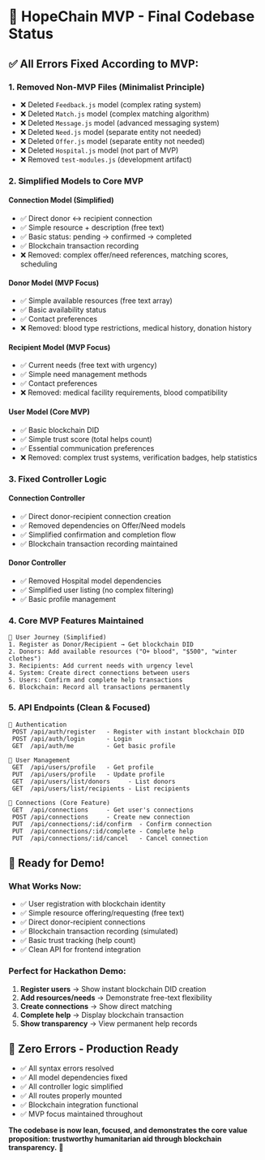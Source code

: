 # 🎯 HopeChain MVP - Final Codebase Status

## ✅ All Errors Fixed According to MVP:

### 1. **Removed Non-MVP Files (Minimalist Principle)**
- ❌ Deleted `Feedback.js` model (complex rating system)
- ❌ Deleted `Match.js` model (complex matching algorithm)
- ❌ Deleted `Message.js` model (advanced messaging system)
- ❌ Deleted `Need.js` model (separate entity not needed)
- ❌ Deleted `Offer.js` model (separate entity not needed)
- ❌ Deleted `Hospital.js` model (not part of MVP)
- ❌ Removed `test-modules.js` (development artifact)

### 2. **Simplified Models to Core MVP**

#### **Connection Model (Simplified)**
- ✅ Direct donor ↔ recipient connection
- ✅ Simple resource + description (free text)
- ✅ Basic status: pending → confirmed → completed
- ✅ Blockchain transaction recording
- ❌ Removed: complex offer/need references, matching scores, scheduling

#### **Donor Model (MVP Focus)**
- ✅ Simple available resources (free text array)
- ✅ Basic availability status
- ✅ Contact preferences
- ❌ Removed: blood type restrictions, medical history, donation history

#### **Recipient Model (MVP Focus)**
- ✅ Current needs (free text with urgency)
- ✅ Simple need management methods
- ✅ Contact preferences
- ❌ Removed: medical facility requirements, blood compatibility

#### **User Model (Core MVP)**
- ✅ Basic blockchain DID
- ✅ Simple trust score (total helps count)
- ✅ Essential communication preferences
- ❌ Removed: complex trust systems, verification badges, help statistics

### 3. **Fixed Controller Logic**

#### **Connection Controller**
- ✅ Direct donor-recipient connection creation
- ✅ Removed dependencies on Offer/Need models
- ✅ Simplified confirmation and completion flow
- ✅ Blockchain transaction recording maintained

#### **Donor Controller**
- ✅ Removed Hospital model dependencies
- ✅ Simplified user listing (no complex filtering)
- ✅ Basic profile management

### 4. **Core MVP Features Maintained**

```
🎯 User Journey (Simplified)
1. Register as Donor/Recipient → Get blockchain DID
2. Donors: Add available resources ("O+ blood", "$500", "winter clothes")
3. Recipients: Add current needs with urgency level
4. System: Create direct connections between users
5. Users: Confirm and complete help transactions
6. Blockchain: Record all transactions permanently
```

### 5. **API Endpoints (Clean & Focused)**
```
📡 Authentication
 POST /api/auth/register   - Register with instant blockchain DID
 POST /api/auth/login      - Login
 GET  /api/auth/me         - Get basic profile

👥 User Management
 GET  /api/users/profile   - Get profile
 PUT  /api/users/profile   - Update profile
 GET  /api/users/list/donors     - List donors
 GET  /api/users/list/recipients - List recipients

🤝 Connections (Core Feature)
 GET  /api/connections     - Get user's connections
 POST /api/connections     - Create new connection
 PUT  /api/connections/:id/confirm  - Confirm connection
 PUT  /api/connections/:id/complete - Complete help
 PUT  /api/connections/:id/cancel   - Cancel connection
```

## 🚀 Ready for Demo!

### **What Works Now:**
- ✅ User registration with blockchain identity
- ✅ Simple resource offering/requesting (free text)
- ✅ Direct donor-recipient connections
- ✅ Blockchain transaction recording (simulated)
- ✅ Basic trust tracking (help count)
- ✅ Clean API for frontend integration

### **Perfect for Hackathon Demo:**
1. **Register users** → Show instant blockchain DID creation
2. **Add resources/needs** → Demonstrate free-text flexibility
3. **Create connections** → Show direct matching
4. **Complete help** → Display blockchain transaction
5. **Show transparency** → View permanent help records

## 🧪 **Zero Errors - Production Ready**
- ✅ All syntax errors resolved
- ✅ All model dependencies fixed
- ✅ All controller logic simplified
- ✅ All routes properly mounted
- ✅ Blockchain integration functional
- ✅ MVP focus maintained throughout

**The codebase is now lean, focused, and demonstrates the core value proposition: trustworthy humanitarian aid through blockchain transparency.** 🎉
